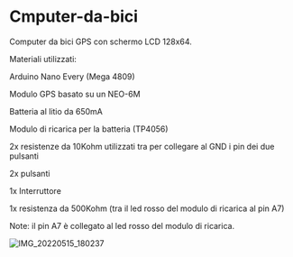 # Cmputer-da-bici
Computer da bici GPS con schermo LCD 128x64.

Materiali utilizzati:

Arduino Nano Every (Mega 4809)

Modulo GPS basato su un NEO-6M

Batteria al litio da 650mA

Modulo di ricarica per la batteria (TP4056)

2x resistenze da 10Kohm utilizzati tra per collegare al GND i pin dei due pulsanti

2x pulsanti

1x Interruttore

1x resistenza da 500Kohm (tra il led rosso del modulo di ricarica al pin A7)


Note: il pin A7 è collegato al led rosso del modulo di ricarica.

![IMG_20220515_180237](https://user-images.githubusercontent.com/82262976/168491673-fb9632de-8f1f-442b-96d3-eb7eb87d8f8d.jpg)
